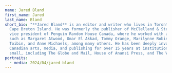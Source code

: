 ```yaml
---
name: Jared Bland
first_name: Jared
last_name: Bland
short_bio: "**Jared Bland** is an editor and writer who lives in Toronto and
  Cape Breton Island. He was formerly the publisher of McClelland & Stewart and
  vice president of Penguin Random House Canada, where he worked with authors
  such as Margaret Atwood, Omar El Akkad, Tommy Orange, Marilynne Robinson, Colm
  Toibin, and Anne Michaels, among many others. He has been deeply involved in
  Canadian arts, media, and publishing for over 15 years at institutions big and
  small, including The Globe and Mail, House of Anansi Press, and The Walrus. "
portraits:
  - media: 2024/04/jared-bland
---
```

